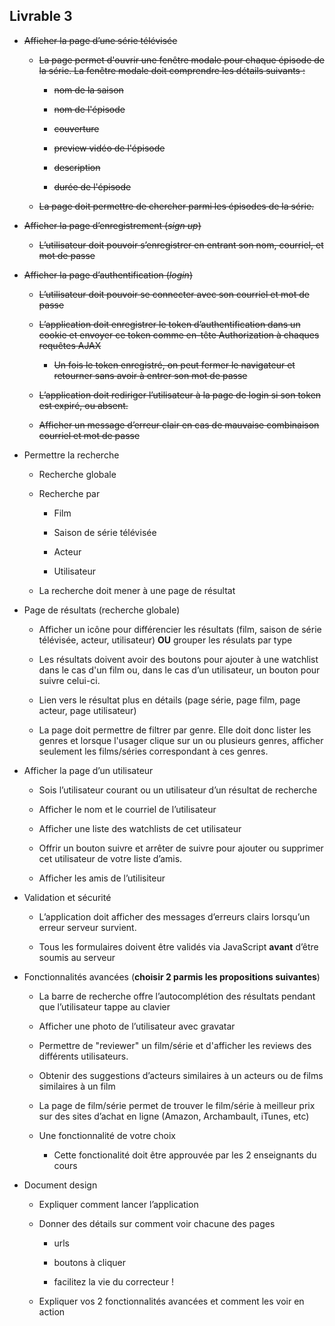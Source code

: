## Livrable 3

* ~~Afficher la page d’une série télévisée~~
        
    * ~~La page permet d'ouvrir une fenêtre modale pour chaque épisode de la série. La fenêtre modale doit comprendre les détails suivants :~~
        
        * ~~nom de la saison~~
        
        * ~~nom de l'épisode~~
        
        * ~~couverture~~
        
        * ~~preview vidéo de l'épisode~~
        
        * ~~description~~
        
        * ~~durée de l'épisode~~
    
  * ~~La page doit permettre de chercher parmi les épisodes de la série.~~

* ~~Afficher la page d’enregistrement (*sign up*)~~

    * ~~L’utilisateur doit pouvoir s’enregistrer en entrant son nom, courriel, et mot de passe~~

* ~~Afficher la page d’authentification (*login*)~~

    * ~~L’utilisateur doit pouvoir se connecter avec son courriel et mot de passe~~

    * ~~L’application doit enregistrer le token d’authentification dans un cookie et envoyer ce token comme en-tête Authorization à chaques requêtes AJAX~~

        * ~~Un fois le token enregistré, on peut fermer le navigateur et retourner sans avoir à entrer son mot de passe~~

    * ~~L’application doit rediriger l’utilisateur à la page de login si son token est expiré, ou absent.~~

    * ~~Afficher un message d’erreur clair en cas de mauvaise combinaison courriel et mot de passe~~

* Permettre la recherche

    * Recherche globale

    * Recherche par

        * Film

        * Saison de série télévisée

        * Acteur

        * Utilisateur

    * La recherche doit mener à une page de résultat

* Page de résultats (recherche globale)

    * Afficher un icône pour différencier les résultats (film, saison de série télévisée, acteur, utilisateur) **OU** grouper les résulats par type

    * Les résultats doivent avoir des boutons pour ajouter à une watchlist dans le cas d'un film ou, dans le cas d’un utilisateur, un bouton pour suivre celui-ci.

    * Lien vers le résultat plus en détails (page série, page film, page acteur, page utilisateur)
    
    * La page doit permettre de filtrer par genre. Elle doit donc lister les genres et lorsque l'usager clique sur un ou plusieurs genres, afficher seulement les films/séries correspondant à ces genres.

* Afficher la page d’un utilisateur

    * Sois l’utilisateur courant ou un utilisateur d’un résultat de recherche

    * Afficher le nom et le courriel de l’utilisateur

    * Afficher une liste des watchlists de cet utilisateur

    * Offrir un bouton suivre et arrêter de suivre pour ajouter ou supprimer cet utilisateur de votre liste d’amis.

    * Afficher les amis de l’utilisiteur

* Validation et sécurité

    * L’application doit afficher des messages d’erreurs clairs lorsqu’un erreur serveur survient.

    * Tous les formulaires doivent être validés via JavaScript **avant** d’être soumis au serveur

* Fonctionnalités avancées (**choisir 2 parmis les propositions suivantes**)

    * La barre de recherche offre l’autocomplétion des résultats pendant que l’utilisateur tappe au clavier

    * Afficher une photo de l’utilisateur avec gravatar
    
    * Permettre de "reviewer" un film/série et d'afficher les reviews des différents utilisateurs.

    * Obtenir des suggestions d’acteurs similaires à un acteurs ou de films similaires à un film

    * La page de film/série permet de trouver le film/série à meilleur prix sur des sites d’achat en ligne (Amazon, Archambault, iTunes, etc)

    * Une fonctionnalité de votre choix

        * Cette fonctionalité doit être approuvée par les 2 enseignants du cours

* Document design

    * Expliquer comment lancer l’application

    * Donner des détails sur comment voir chacune des pages

        * urls

        * boutons à cliquer

        * facilitez la vie du correcteur !

    * Expliquer vos 2 fonctionnalités avancées et comment les voir en action

